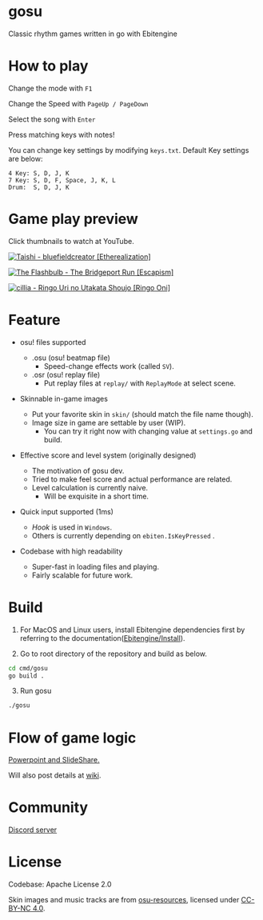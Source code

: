 # gosu

Classic rhythm games written in go with Ebitengine

# How to play
Change the mode with `F1`

Change the Speed with `PageUp / PageDown`

Select the song with `Enter`

Press matching keys with notes!

You can change key settings by modifying `keys.txt`. Default Key settings are below:
```
4 Key: S, D, J, K
7 Key: S, D, F, Space, J, K, L
Drum:  S, D, J, K
```

# Game play preview
Click thumbnails to watch at YouTube.

[![Taishi - bluefieldcreator [Etherealization]](https://i.imgur.com/DN8JTzQ.png)](https://youtu.be/9kMUT8vQI24)

[![The Flashbulb - The Bridgeport Run [Escapism]](https://i.imgur.com/tIVTiXo.png)](https://youtu.be/5VWaSAs7bbQ)

[![cillia - Ringo Uri no Utakata Shoujo [Ringo Oni]](https://i.imgur.com/0Ven6Oa.png)](https://youtu.be/8VgzAlc4SJ0)


# Feature
* osu! files supported
  * .osu (osu! beatmap file)
    * Speed-change effects work (called `SV`).
  * .osr (osu! replay file)
    * Put replay files at `replay/` with `ReplayMode` at select scene.

* Skinnable in-game images
  * Put your favorite skin in `skin/` (should match the file name though).
  * Image size in game are settable by user (WIP).
    * You can try it right now with changing value at `settings.go` and build. 

* Effective score and level system (originally designed)
  * The motivation of gosu dev.
  * Tried to make feel score and actual performance are related.
  * Level calculation is currently naive.
    * Will be exquisite in a short time.

* Quick input supported (1ms)
  * *Hook* is used in `Windows`.
  * Others is currently depending on `ebiten.IsKeyPressed` .

* Codebase with high readability
  * Super-fast in loading files and playing.
  * Fairly scalable for future work.

# Build

1. For MacOS and Linux users, install Ebitengine dependencies first by referring to the documentation([Ebitengine/Install](https://ebitengine.org/en/documents/install.html)).

2. Go to root directory of the repository and build as below. 

```zsh
cd cmd/gosu
go build .
```

3. Run gosu

```zsh
./gosu
```

# Flow of game logic
[Powerpoint and SlideShare.](https://www.slideshare.net/MuangMuangE/gosupresentpptx-253675145)

Will also post details at [wiki](https://github.com/hndada/gosu/wiki).

# Community
[Discord server](https://discord.gg/4TztgpaC)

# License
Codebase: Apache License 2.0

Skin images and music tracks are from [osu-resources](https://github.com/ppy/osu-resources), licensed under [CC-BY-NC 4.0](https://creativecommons.org/licenses/by-nc/4.0/legalcode).
